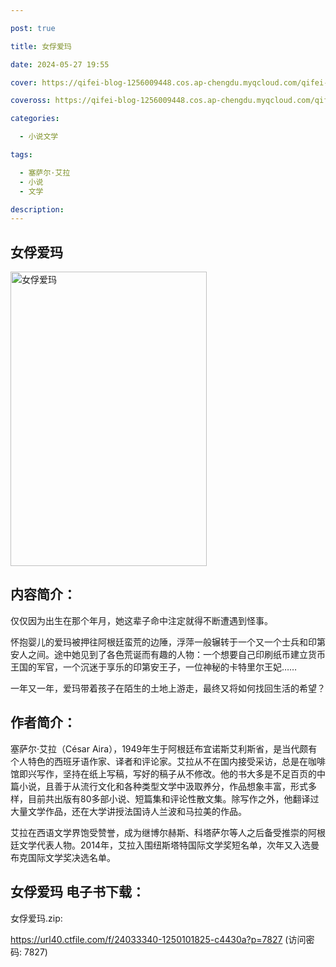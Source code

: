```yaml
---

post: true

title: 女俘爱玛

date: 2024-05-27 19:55

cover: https://qifei-blog-1256009448.cos.ap-chengdu.myqcloud.com/qifei-blog/661e50730ea9cb14036169c6.jpg

coveross: https://qifei-blog-1256009448.cos.ap-chengdu.myqcloud.com/qifei-blog/661e50730ea9cb14036169c6.jpg

categories:

  - 小说文学

tags:

  - 塞萨尔·艾拉
  - 小说
  - 文学

description:
---
```


## 女俘爱玛
<img alt=" 女俘爱玛" class="aligncenter loaded" data-was-processed="true" decoding="async" fetchpriority="high" height="471" src="https://qifei-blog-1256009448.cos.ap-chengdu.myqcloud.com/qifei-blog/661e50730ea9cb14036169c6.jpg " style="cursor: zoom-in;" width="314"/>

## 内容简介：

仅仅因为出生在那个年月，她这辈子命中注定就得不断遭遇到怪事。

怀抱婴儿的爱玛被押往阿根廷蛮荒的边陲，浮萍一般辗转于一个又一个士兵和印第安人之间。途中她见到了各色荒诞而有趣的人物：一个想要自己印刷纸币建立货币王国的军官，一个沉迷于享乐的印第安王子，一位神秘的卡特里尔王妃……

一年又一年，爱玛带着孩子在陌生的土地上游走，最终又将如何找回生活的希望？

## 作者简介：

塞萨尔·艾拉（César Aira），1949年生于阿根廷布宜诺斯艾利斯省，是当代颇有个人特色的西班牙语作家、译者和评论家。艾拉从不在国内接受采访，总是在咖啡馆即兴写作，坚持在纸上写稿，写好的稿子从不修改。他的书大多是不足百页的中篇小说，且善于从流行文化和各种类型文学中汲取养分，作品想象丰富，形式多样，目前共出版有80多部小说、短篇集和评论性散文集。除写作之外，他翻译过大量文学作品，还在大学讲授法国诗人兰波和马拉美的作品。

艾拉在西语文学界饱受赞誉，成为继博尔赫斯、科塔萨尔等人之后备受推崇的阿根廷文学代表人物。2014年，艾拉入围纽斯塔特国际文学奖短名单，次年又入选曼布克国际文学奖决选名单。

## 女俘爱玛 电子书下载：
女俘爱玛.zip: 

https://url40.ctfile.com/f/24033340-1250101825-c4430a?p=7827 (访问密码: 7827)
